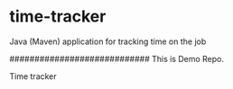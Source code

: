 # time-tracker
Java (Maven) application for tracking time on the job

############################
This is Demo Repo.

Time tracker
